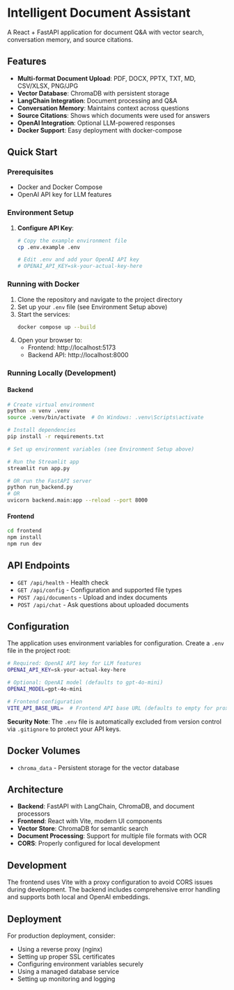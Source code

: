 # Intelligent Document Assistant

A React + FastAPI application for document Q&A with vector search, conversation memory, and source citations.

## Features

- **Multi-format Document Upload**: PDF, DOCX, PPTX, TXT, MD, CSV/XLSX, PNG/JPG
- **Vector Database**: ChromaDB with persistent storage
- **LangChain Integration**: Document processing and Q&A
- **Conversation Memory**: Maintains context across questions
- **Source Citations**: Shows which documents were used for answers
- **OpenAI Integration**: Optional LLM-powered responses
- **Docker Support**: Easy deployment with docker-compose

## Quick Start

### Prerequisites
- Docker and Docker Compose
- OpenAI API key for LLM features

### Environment Setup

1. **Configure API Key**:
   ```bash
   # Copy the example environment file
   cp .env.example .env
   
   # Edit .env and add your OpenAI API key
   # OPENAI_API_KEY=sk-your-actual-key-here
   ```

### Running with Docker

1. Clone the repository and navigate to the project directory
2. Set up your `.env` file (see Environment Setup above)
3. Start the services:
   ```bash
   docker compose up --build
   ```
4. Open your browser to:
   - Frontend: http://localhost:5173
   - Backend API: http://localhost:8000

### Running Locally (Development)

#### Backend
```bash
# Create virtual environment
python -m venv .venv
source .venv/bin/activate  # On Windows: .venv\Scripts\activate

# Install dependencies
pip install -r requirements.txt

# Set up environment variables (see Environment Setup above)

# Run the Streamlit app
streamlit run app.py

# OR run the FastAPI server
python run_backend.py
# OR
uvicorn backend.main:app --reload --port 8000
```

#### Frontend
```bash
cd frontend
npm install
npm run dev
```

## API Endpoints

- `GET /api/health` - Health check
- `GET /api/config` - Configuration and supported file types
- `POST /api/documents` - Upload and index documents
- `POST /api/chat` - Ask questions about uploaded documents

## Configuration

The application uses environment variables for configuration. Create a `.env` file in the project root:

```bash
# Required: OpenAI API key for LLM features
OPENAI_API_KEY=sk-your-actual-key-here

# Optional: OpenAI model (defaults to gpt-4o-mini)
OPENAI_MODEL=gpt-4o-mini

# Frontend configuration
VITE_API_BASE_URL=  # Frontend API base URL (defaults to empty for proxy)
```

**Security Note**: The `.env` file is automatically excluded from version control via `.gitignore` to protect your API keys.

## Docker Volumes

- `chroma_data` - Persistent storage for the vector database

## Architecture

- **Backend**: FastAPI with LangChain, ChromaDB, and document processors
- **Frontend**: React with Vite, modern UI components
- **Vector Store**: ChromaDB for semantic search
- **Document Processing**: Support for multiple file formats with OCR
- **CORS**: Properly configured for local development

## Development

The frontend uses Vite with a proxy configuration to avoid CORS issues during development. The backend includes comprehensive error handling and supports both local and OpenAI embeddings.

## Deployment

For production deployment, consider:
- Using a reverse proxy (nginx)
- Setting up proper SSL certificates
- Configuring environment variables securely
- Using a managed database service
- Setting up monitoring and logging
